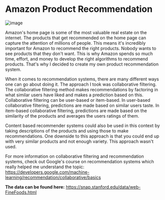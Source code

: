 # Amazon Product Recommendation
![image](https://user-images.githubusercontent.com/75642633/113227045-7c8e5200-9246-11eb-94d9-c322d3795425.png)

Amazon's home page is some of the most valuable real estate on the internet. The products that get recommended on the home page can capture the attention of millions of people. This means it's incredibly important for Amazon to recommend the right products. Nobody wants to see products that they don't want. This is why Amazon spends so much time, effort, and money to develop the right algorithms to recommend products. That's why I decided to create my own product recommendation system. 

When it comes to recommendation systems, there are many different ways one can go about doing it. The approach I took was collaborative filtering. The collaborative filtering method makes recommendations by factoring in what similar users have liked and makes a prediction based on this. Collaborative filtering can be user-based or item-based. In user-based collaborative filtering, predictions are made based on similar users taste. In item-based collaborative filtering, predictions are made based on the similarity of the products and averages the users ratings of them.

Content based recommender systems could also be used in this context by taking descriptions of the products and using those to make recommendations. One downside to this approach is that you could end up with very similar products and not enough variety. This approach wasn't used.


For more information on collaborative filtering and recommendation systems, check out Google's course on recommendation systems which really helped me understand the topic:
https://developers.google.com/machine-learning/recommendation/collaborative/basics


**The data can be found here:** https://snap.stanford.edu/data/web-FineFoods.html
